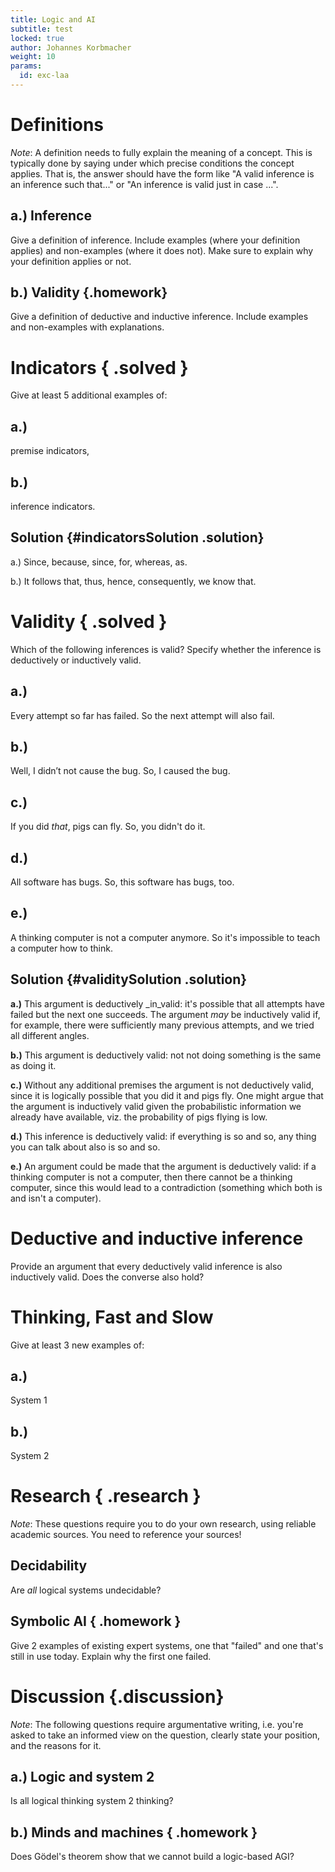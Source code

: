 ```yaml
---
title: Logic and AI
subtitle: test
locked: true
author: Johannes Korbmacher
weight: 10
params: 
  id: exc-laa
---
```


# Definitions

_Note_: A definition needs to fully explain the meaning of a concept. This is
typically done by saying under which precise conditions the concept applies.
That is, the answer should have the form like "A valid inference is an inference
such that..." or "An inference is valid just in case ...".

## a.) Inference

Give a definition of inference. Include examples (where your definition applies)
and non-examples (where it does not). Make sure to explain why your definition
applies or not.

## b.) Validity {.homework}

Give a definition of deductive and inductive inference. Include examples 
and non-examples with explanations. 

# Indicators { .solved }

Give at least 5 additional examples of:

## a.)  

premise indicators,

## b.) 

inference indicators.

## Solution {#indicatorsSolution .solution}

a.) Since, because, since, for, whereas, as.

b.) It follows that, thus, hence, consequently, we know that.

# Validity { .solved }

Which of the following inferences is valid? Specify whether the inference is
deductively or inductively valid.

## a.) 

Every attempt so far has failed. So the next attempt will also fail.

## b.) 

Well, I didn’t not cause the bug. So, I caused the bug.

## c.) 

If you did _that_, pigs can fly. So, you didn't do it.

## d.)

All software has bugs. So, this software has bugs, too.

## e.)

A thinking computer is not a computer anymore. So it's impossible to teach a
computer how to think.

## Solution {#validitySolution .solution}

**a.)** This argument is deductively _in_valid: it's possible that all attempts have failed but the next one succeeds. The argument _may_ be inductively valid if, for example, there were sufficiently many previous attempts, and we tried all different angles.

**b.)** This argument is deductively valid: not not doing something is the same as doing it. 

**c.)** Without any additional premises the argument is not deductively valid, since it is logically possible that you did it and pigs fly. One might argue that the argument is inductively valid given the probabilistic information we already have available, viz. the probability of pigs flying is low.

**d.)** This inference is deductively valid: if everything is so and so, any thing you can talk about also is so and so.

**e.)** An argument could be made that the argument is deductively valid: if a thinking computer is not a computer, then there cannot be a thinking computer, since this would lead to a contradiction (something which both is and isn't a computer). 

# Deductive and inductive inference

Provide an argument that every deductively valid inference is also
inductively valid. Does the converse also hold?

# Thinking, Fast and Slow 

Give at least 3 new examples of: 

## a.)

System 1

## b.)

System 2

# Research { .research }

_Note_: These questions require you to do your own research, using reliable
academic sources. You need to reference your sources!

## Decidability 

Are _all_ logical systems undecidable?

## Symbolic AI { .homework }

Give 2 examples of existing expert systems, one that "failed" and one that's
still in use today. Explain why the first one failed.

# Discussion {.discussion}

_Note_: The following questions require argumentative writing, i.e. you're asked
to take an informed view on the question, clearly state your position, and the
reasons for it.

## a.) Logic and system 2

Is all logical thinking system 2 thinking?

## b.) Minds and machines { .homework }

Does Gödel's theorem show that we cannot build a logic-based AGI?
